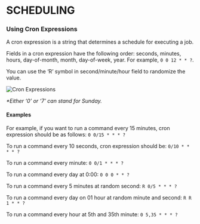 # SCHEDULING
### Using Cron Expressions
A cron expression is a string that determines a schedule for executing a job.

Fields in a cron expression have the following order: seconds, minutes, hours, day-of-month, month, day-of-week, year.
For example, `0 0 12 * * ?`.

You can use the ‘R’ symbol in second/minute/hour field to randomize the value.

![Cron Expressions](http://axibase.com/wp-content/uploads/2016/03/cron_expressions.png)

_*Either ‘0’ or ‘7’ can stand for Sunday._

#### Examples

For example, if you want to run a command every 15 minutes, cron expression should be as follows: `0 0/15 * * * ?`

To run a command every 10 seconds, cron expression should be: `0/10 * * * * ?`

To run a command every minute:  `0 0/1 * * * ?`

To run a command every day at 0:00:  `0 0 0 * * ?`

To run a command every 5 minutes at random second: `R 0/5 * * * ?`

To run a command every day on 01 hour at random minute and second: `R R 1 * * ?`

To run a command every hour at 5th and 35th minute: `0 5,35 * * * ?`
